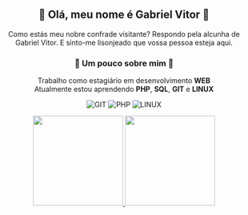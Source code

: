 ## <div align="center"> 🎩 Olá, meu nome é Gabriel Vitor 🎩</div>

<div align="center">
Como estás meu nobre confrade visitante? Respondo pela alcunha de Gabriel Vitor. E sinto-me lisonjeado que vossa pessoa esteja aqui.
</div>

### <div align="center"> 🐾 Um pouco sobre mim 🐾</div>

<div align="center">

 Trabalho como estagiário em desenvolvimento **WEB** <br>
Atualmente estou aprendendo **PHP**, **SQL**, **GIT** e **LINUX**
</div>

<div align="center">

![GIT](https://img.shields.io/static/v1?label=&labelColor=363636&message=GIT&color=363636&logo=GIT&logoColor=ffffff&style=flat-square)
![PHP](https://img.shields.io/static/v1?label=&labelColor=363636&message=PHP&color=363636&logo=PHP&logoColor=ffffff&style=flat-square)
![LINUX](https://img.shields.io/static/v1?label=&labelColor=363636&message=LINUX&color=363636&logo=LINUX&logoColor=ffffff&style=flat-square)

</div>

<div align="center">
<a href="https://github.com/apenasLotus"><img height="180em" src="https://github-readme-stats.vercel.app/api?username=apenasLotus&bg_color=DEG,4b0082,dc143c&title_color=fff&text_color=fff&border_color=fff&border_radius=10&count_private=true& include_all_commits=true"/> 
 <img height="180em" src="https://github-readme-stats.vercel.app/api/top-langs/?username=apenasLotus&layout=compact&langs_count=7&bg_color=DEG,dc143c,4b0082&title_color=fff&text_color=fff&border_color=fff"/></a>
</div>
